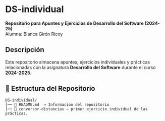 # DS-individual  
**Repositorio para Apuntes y Ejercicios de Desarrollo del Software (2024-25)**  
Alumna: Blanca Girón Ricoy

##  Descripción  
Este repositorio almacena apuntes, ejercicios individuales y prácticas relacionadas con la asignatura **Desarrollo del Software** durante el curso **2024-2025**.  

## 📁 Estructura del Repositorio  
```
DS-individual/
│── 📜 README.md  → Información del repositorio
│── 📂 conversor-distancias → primer ejercicio individual de las prácticas.
```





